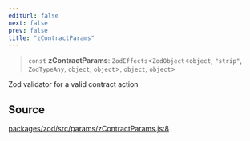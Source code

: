 ```yaml
---
editUrl: false
next: false
prev: false
title: "zContractParams"
---
```


> `const` **zContractParams**: `ZodEffects`\<`ZodObject`\<`object`, `"strip"`, `ZodTypeAny`, `object`, `object`\>, `object`, `object`\>

Zod validator for a valid contract action

## Source

[packages/zod/src/params/zContractParams.js:8](https://github.com/evmts/tevm-monorepo/blob/main/packages/zod/src/params/zContractParams.js#L8)
